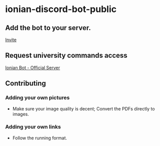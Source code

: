 # ionian-discord-bot-public

## Add the bot to your server.
[Invite](https://discord.com/api/oauth2/authorize?client_id=746639303899349043&permissions=0&scope=bot)

## Request university commands access

[Ionian Bot - Official Server](https://discord.gg/uEypK8E)

## Contributing

### Adding your own pictures 

- Make sure your image quality is decent; Convert the PDFs directly to images.

### Adding your own links

- Follow the running format.
